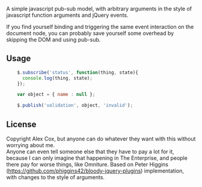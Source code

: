 
A simple javascript pub-sub model, with arbitrary arguments in the style of javascript function arguments and jQuery events.

If you find yourself binding and triggering the same event interaction on the document node, you can probably save yourself some overhead by skipping the DOM and using pub-sub.

Usage
-----

```javascript
    $.subscribe('status', function(thing, state){
      console.log(thing, state);
    });

    var object = { name : null };

    $.publish('validation', object, 'invalid');
```

License
-------

Copyright Alex Cox, but anyone can do whatever they want with this without worrying about me.  
Anyone can even tell someone else that they have to pay a lot for it, because I can only imagine that happening in The Enterprise, and people there pay for worse things, like Omniture. 
Based on Peter Higgins (https://github.com/phiggins42/bloody-jquery-plugins) implementation, with changes to the style of arguments.

